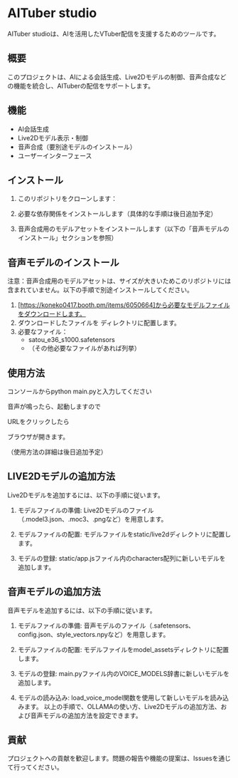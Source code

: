 # AITuber studio

AITuber studioは、AIを活用したVTuber配信を支援するためのツールです。

## 概要

このプロジェクトは、AIによる会話生成、Live2Dモデルの制御、音声合成などの機能を統合し、AITuberの配信をサポートします。

## 機能

- AI会話生成
- Live2Dモデル表示・制御
- 音声合成（要別途モデルのインストール）
- ユーザーインターフェース

## インストール

1. このリポジトリをクローンします：

2. 必要な依存関係をインストールします（具体的な手順は後日追加予定）

3. 音声合成用のモデルアセットをインストールします（以下の「音声モデルのインストール」セクションを参照）

## 音声モデルのインストール

注意：音声合成用のモデルアセットは、サイズが大きいためこのリポジトリには含まれていません。以下の手順で別途インストールしてください。

1. [https://koneko0417.booth.pm/items/6050664]から必要なモデルファイルをダウンロードします。
2. ダウンロードしたファイルを  ディレクトリに配置します。
3. 必要なファイル：
   - satou_e36_s1000.safetensors
   - （その他必要なファイルがあれば列挙）

## 使用方法

コンソールからpython main.pyと入力してください

音声が鳴ったら、起動しますので

URLをクリックしたら

ブラウザが開きます。

（使用方法の詳細は後日追加予定）

## LIVE2Dモデルの追加方法

Live2Dモデルを追加するには、以下の手順に従います。

1. モデルファイルの準備:
Live2Dモデルのファイル（.model3.json、.moc3、.pngなど）を用意します。

2. モデルファイルの配置:
モデルファイルをstatic/live2dディレクトリに配置します。

3. モデルの登録:
static/app.jsファイル内のcharacters配列に新しいモデルを追加します。

## 音声モデルの追加方法

音声モデルを追加するには、以下の手順に従います。

1. モデルファイルの準備:
音声モデルのファイル（.safetensors、config.json、style_vectors.npyなど）を用意します。

2. モデルファイルの配置:
モデルファイルをmodel_assetsディレクトリに配置します。

3. モデルの登録:
main.pyファイル内のVOICE_MODELS辞書に新しいモデルを追加します。

4. モデルの読み込み:
load_voice_model関数を使用して新しいモデルを読み込みます。
以上の手順で、OLLAMAの使い方、Live2Dモデルの追加方法、および音声モデルの追加方法を設定できます。

## 貢献

プロジェクトへの貢献を歓迎します。問題の報告や機能の提案は、Issuesを通じて行ってください。

